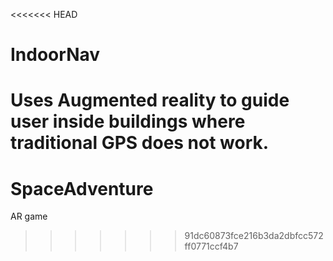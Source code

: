 <<<<<<< HEAD
# IndoorNav
Uses Augmented reality to guide user inside buildings where traditional GPS does not work.
=======
# SpaceAdventure
AR game
>>>>>>> 91dc60873fce216b3da2dbfcc572ff0771ccf4b7
